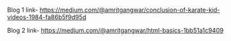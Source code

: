 Blog 1 link- https://medium.com/@amritgangwar/conclusion-of-karate-kid-videos-1984-fa86b5f9d95d

Blog 2 link- https://medium.com/@amritgangwar/html-basics-1bb51a1c9409
